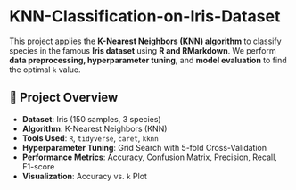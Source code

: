 # KNN-Classification-on-Iris-Dataset

This project applies the **K-Nearest Neighbors (KNN) algorithm** to classify species in the famous **Iris dataset** using **R and RMarkdown**. We perform **data preprocessing, hyperparameter tuning**, and **model evaluation** to find the optimal `k` value.

## 📌 **Project Overview**
- **Dataset**: Iris (150 samples, 3 species)
- **Algorithm**: K-Nearest Neighbors (KNN)
- **Tools Used**: `R`, `tidyverse`, `caret`, `kknn`
- **Hyperparameter Tuning**: Grid Search with 5-fold Cross-Validation
- **Performance Metrics**: Accuracy, Confusion Matrix, Precision, Recall, F1-score
- **Visualization**: Accuracy vs. `k` Plot
